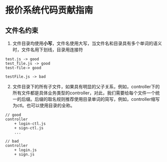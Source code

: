 # 报价系统代码贡献指南

## 文件名约束

1. 文件目录均使用**小写**，文件名使用大写，当文件名和目录具有多个单词的语义时，文件名用下划线，目录用连接符

```text
test.js -> good
test_file.js -> good
test-file-> good

testFile.js -> bad
```

2. 文件目录下的所有子文件，如果具有明显的父子关系，例如，controller下的所有文件都是具体业务类型的controller，对此，我们需要给每个文件一个统一的后缀。后缀的取名规则推荐使用目录单词的简写，例如，controller缩写为ctl。也可以使用目录的全称。

```text
// good
controller
    + login-ctl.js
    + sign-ctl.js
    ...

// bad
controller
    + login.js
    + sign.js
```